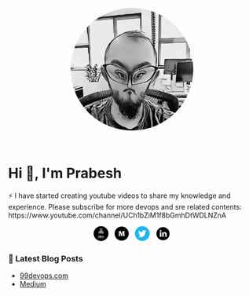 <p align='center'>
  <a href=""><img align='center' src="https://github.com/pgaijin66/pgaijin66/blob/main/icon/avatar.png" height="auto" width="250" style="border-radius:50%"></a>
</p>

<br />

# Hi 👋, I'm Prabesh

<p>
⚡   I have started creating youtube videos to share my knowledge and experience. Please subscribe for more devops and sre related contents: https://www.youtube.com/channel/UCh1bZiM1f8bGmhDtWDLNZnA
</p>

<p align='center'>
<a href="https://dev.to/pgaijin66"><img height="30" src="https://raw.githubusercontent.com/pgaijin66/pgaijin66/main/icon/dev.png"></a>&nbsp;&nbsp;
<a href="prabeshthapa.medium.com"><img height="30" src="https://raw.githubusercontent.com/pgaijin66/pgaijin66/main/icon/medium.png"></a>&nbsp;&nbsp;
<a href="https://twitter.com/pgaijin66"><img height="30" src="https://raw.githubusercontent.com/pgaijin66/pgaijin66/main/icon/twitter.png"></a>&nbsp;&nbsp;
<a href="https://www.linkedin.com/in/prabeshthapa/"><img height="30" src="https://raw.githubusercontent.com/pgaijin66/pgaijin66/main/icon/linkedin.png?raw=true"></a>
</p>

### 📕 Latest Blog Posts

- [99devops.com](https://99devops.com) <br />
- [Medium](https://prabeshthapa.medium.com/) <br />

